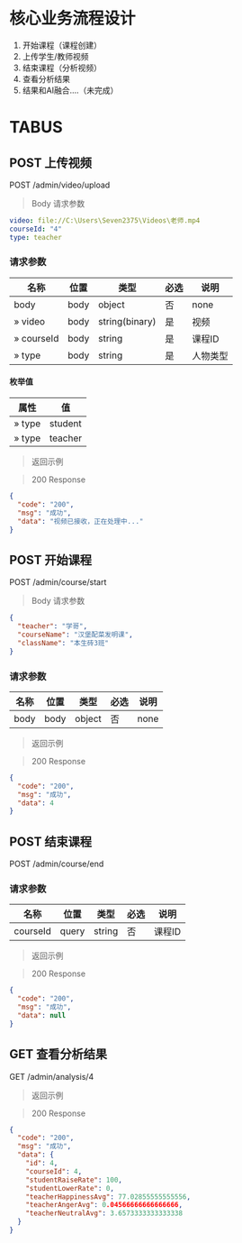 # 核心业务流程设计

1. 开始课程（课程创建）
2. 上传学生/教师视频
3. 结束课程（分析视频）
4. 查看分析结果
5. 结果和AI融合....（未完成）



# TABUS

## POST 上传视频

POST /admin/video/upload

> Body 请求参数

```yaml
video: file://C:\Users\Seven2375\Videos\老师.mp4
courseId: "4"
type: teacher
```

### 请求参数

| 名称       | 位置 | 类型           | 必选 | 说明     |
| ---------- | ---- | -------------- | ---- | -------- |
| body       | body | object         | 否   | none     |
| » video    | body | string(binary) | 是   | 视频     |
| » courseId | body | string         | 是   | 课程ID   |
| » type     | body | string         | 是   | 人物类型 |

#### 枚举值

| 属性   | 值      |
| ------ | ------- |
| » type | student |
| » type | teacher |

> 返回示例

> 200 Response

```json
{
  "code": "200",
  "msg": "成功",
  "data": "视频已接收，正在处理中..."
}
```

### 

## POST 开始课程

POST /admin/course/start

> Body 请求参数

```json
{
  "teacher": "学哥",
  "courseName": "汉堡配菜发明课",
  "className": "本生砖3班"
}
```

### 请求参数

| 名称 | 位置 | 类型   | 必选 | 说明 |
| ---- | ---- | ------ | ---- | ---- |
| body | body | object | 否   | none |

> 返回示例

> 200 Response

```json
{
  "code": "200",
  "msg": "成功",
  "data": 4
}
```



## POST 结束课程

POST /admin/course/end

### 请求参数

| 名称     | 位置  | 类型   | 必选 | 说明   |
| -------- | ----- | ------ | ---- | ------ |
| courseId | query | string | 否   | 课程ID |

> 返回示例

> 200 Response

```json
{
  "code": "200",
  "msg": "成功",
  "data": null
}
```



## GET 查看分析结果

GET /admin/analysis/4

> 返回示例

> 200 Response

```json
{
  "code": "200",
  "msg": "成功",
  "data": {
    "id": 4,
    "courseId": 4,
    "studentRaiseRate": 100,
    "studentLowerRate": 0,
    "teacherHappinessAvg": 77.02855555555556,
    "teacherAngerAvg": 0.04566666666666666,
    "teacherNeutralAvg": 3.6573333333333338
  }
}
```